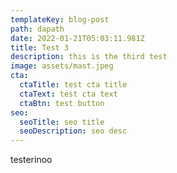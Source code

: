 ```yaml
---
templateKey: blog-post
path: dapath
date: 2022-01-21T05:03:11.981Z
title: Test 3
description: this is the third test
image: assets/mast.jpeg
cta:
  ctaTitle: test cta title
  ctaText: test cta text
  ctaBtn: test button
seo:
  seoTitle: seo title
  seoDescription: seo desc
---
```

testerinoo